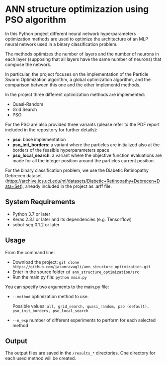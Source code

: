 # ANN structure optimizazion using PSO algorithm
In this Python project different neural network hyperparameters optimization methods are used to optimize the
architecture of an MLP neural network used in a binary classification problem.

The methods optimizes the number of layers and the number of neurons in each layer (supposing that all layers have the
same number of neurons) that compose the network.

In particular, the project focuses on the implementation of the Particle Swarm Optimization algorithm,
a global optimization algorithm, and the comparison between this one and the other implementd methods.

In the project three different optimization methods are implemented:
* Quasi-Random
* Grid Search
* PSO

For the PSO are also provided three variants (please refer to the PDF report included in the repository for further details):
* __pso__: base implementation
* __pso_init_borders__: a variant where the particles are initialized also at the borders of the feasible hyperparameters space
* __pso_local_search__: a variant where the objective function evaluations are made for all the integer position around the particles current position

For the binary classification problem, we use the Diabetic Retinopathy Debrecen dataset
(https://archive.ics.uci.edu/ml/datasets/Diabetic+Retinopathy+Debrecen+Data+Set), already included in the project
as .arff file.


## System Requirements
* Python 3.7 or later
* Keras 2.3.1 or later and its dependencies (e.g. Tensorflow)
* sobol-seq 0.1.2 or later

## Usage
From the command line:
* Download the project: `git clone https://github.com/jasonravagli/ann_structure_optimization.git`
* Enter in the source folder `cd ann_structure_optimization/src`
* Run the main.py file: `python main.py`

You can specify two arguments to the main.py file:
* `--method` optimization method to use.

    Possible values: `all, grid_search, quasi_random, pso (default), pso_init_borders, pso_local_search`
* `--n_exp` number of different experiments to perform for each selected method

## Output
The output files are saved in the `/results_*` directories. One directory for each used method will be created.
